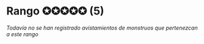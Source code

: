 <link rel="stylesheet" href="../../base.css">

# Rango ✪✪✪✪✪ (5)

*Todavía no se han registrado avistamientos de monstruos que pertenezcan a este rango*